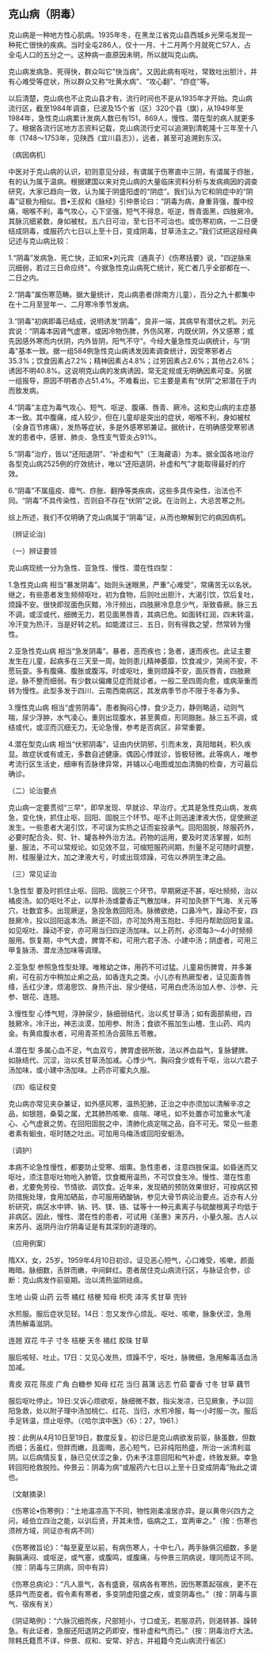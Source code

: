 ## 克山病（阴毒）

克山病是一种地方性心肌病。1935年冬，在黑龙江省克山县西城乡光荣屯发现一种死亡很快的疾病。当时全屯286人，仅十一月、十二月两个月就死亡57人，占全屯人口的五分之一。这种病一直原因未明，所以就叫克山病。

克山病发病急、死得快，群众叫它"快当病"。又因此病有呕吐，常致吐出胆汁，并有心难受等症状，所以群众又称“吐黄水病”、“攻心翻”、“痧症”等。

以后清楚，克山病也不止克山县才有，流行时间也不是从1935年才开始。克山病流行区，截至1984年调查，巳波及15个省（区）320个县（旗），从1949年至1984年，急性克山病累计发病人数已有151，869人，慢性、潜在型的病人就更多了。根据各流行区地方志资料记载，克山病流行史可以追溯到清乾隆十三年至十八年（1748〜1753年，见陕西《宜川县志》），远者，甚至可追溯到东汉。

〔病因病机〕

中医对于克山病的认识，初则意见分歧，有谓属于伤寒直中三阴，有谓属于痧胀，有的认为属于温病。根据建国以来对克山病的大量临床资料分析与发病病因的调查研究，大家已趋向一致，认为属于阴盛阳虚的“阴症”。我们认为它和阴症中的“阴毒”证极为相似。晋•王叔和《脉经》引仲景论曰：“阴毒为病，身重背强，腹中绞痛，咽喉不利，毒气攻心，心下坚强，短气不得息，呕逆，唇青面黑，四肢厥冷。其脉沉细紧数，身如被杖。五六日可治，至七日不可治也。或伤寒初病，一二日便结成阴毒，或服药六七日以上至十日，变成阴毒，甘草汤主之。”我们试把这段经典记述与克山病比较：

1.“阴毒”发病急、死亡快，正如宋•刘元宾（通真子）《伤寒括要》说，"四逆脉来沉细弱，若过三日命应终"。今据急性克山病死亡统计，死亡者几乎全部都在一、二日之内。

2.“阴毒”属伤寒范畴。据大量统计，克山病患者(除南方儿童），百分之九十都集中在十二月至翌年一、二月寒冷季节发病。

3.“阴毒”初病即毒已结成，说明诱发“阴毒”，良非一端，其病早有潜伏之机。刘元宾说：“阴毒本因肾气虚寒，或因冷物伤脾，外伤风寒，内既伏阴，外又感寒；或先因感外寒而内伏阴，内外皆阴，阳气不守”。今经大量急性克山病统计，与“阴毒”基本一致。据一组584例急性克山病诱发因素调查统计，因受寒邪者占35.3%；饮食因素占7.2%；精神因素占4.8%；过劳因素占2.6%；其他占2.6%；诱因不明40.8%。这说明克山病的发病诱因，常无定规或无明确因素可查。另据一组报导，原因不明者亦占51.4%。不难看出，它主要是素有“伏阴”之邪潜在于内而致发病。

4.“阴毒”主症为毒气攻心、短气、呕逆、腹痛、唇青、厥冷。这和克山病的主症基本一致。其中腹痛，成人较少，但在儿童却是突出的症状，咽喉不利，身如被杖（全身百节疼痛），发热等症状，多是外感寒邪兼证。据统计，在明确感受寒邪诱发的患者中，感冒、肺炎、急性支气管炎占91%。

5.“阴毒”治疗，皆以“还阳退阴”、“补虚和气”（王海藏语）为本。据全国各地治疗各型克山病2525例的疗效统计，唯以“还阳退阴，补虚和气”才能取得最好的疗效。

6.“阴毒”不属瘟疫、瘴气、痧胀、翻挣等类疾病，这些多具传染性，治法也不同。“阴毒”不具传染性，否则自不存在“伏阴”之说。在治则上，大忌苦寒之剂。

综上所述，我们不仅明确了克山病属于“阴毒”证，从而也瞭解到它的病因病机。

〔辨证论治〕

（一）辨证要领

克山病现统一分为急性、亚急性、慢性、潜在性四型：

1.急性克山病      相当“暴发阴毒”。始则头迷眼黑，严重“心难受”，常痛苦无以名状。继之，有些患者发生频频呕吐，初为食物，后则吐出胆汁，大渴引饮，饮后复吐，烦躁不安。很快即现面色灰黯，冷汗频出，四肢厥冷息息少气，渐致昏厥。脉三五不调，或涩或代，细微无力，若见面黑唇青，其病已危。如面转红润，四末转温，冷汗变为热汗，当是好转之机。如能渡过三、五日，则有得救之望，然常转为慢性。

2.亚急性克山病      相当“急发阴毒”。暴者，恶而疾也；急者，速而疾也。此证主要发生在儿童，起病多在三天至一周。始则患儿精神萎靡，饮食减少，哭闹不安，不愿玩耍。多有腹痛、腹胀或腹泻。时或呕吐，重则烦躁不安，面灰唇青，四肢厥逆。脉不整而细弱。有少数以偏瘫见症而就诊者。一般二至四周向愈，或病渐重而转为慢性。此型多发于四川、云南西南病区，其发病季节亦不限于冬春为多。

3.慢性克山病      相当“虚劳阴毒”。患者胸闷心悸，食少乏力，静则略适，动则气喘，尿少浮肿，水气凌心。重则出现腹水，甚至黄疸，形同臌胀。脉三五不调，或结或代，或涩而沉细无力。无论急慢，参考是否病区，非常重要。

4.潜在型克山病     相当“伏邪阴毒”，证由内伏阴邪，引而未发，真阳暗耗，积久疾显。故症状或有或无，多数自述健康。偶因心悸就诊，皆极轻微。此等病人，唯参考流行区生活史，细审有否脉律异常，并辅以心电图或加血清酶的检查，方可最后确诊。

（二）论治要点

克山病一定要贯彻“三早”，即早发现、早就诊、早治疗。尤其是急性克山病，发病急，变化快，抓住止呕、回阳、固脱三个环节。呕不止则迅速津液大伤，促使厥逆发生。一些患者大渴引饮，不可误为实热之证而妄投承气。回阳固脱，除服药外，必要时配合灸、熨、针、罐各种外治方法。药物的运用，要及时灵活掌握，如剂量、服法，不可以常规论。如见效不显，可缩短服药间期，剂量不足可随时调整，附、桂服量过大，加之津液大亏，时或出现烦躁，可佐以养阴生津之品。

（三）常见证治

1.急性型     要及时抓住止呕、回阳、固脱三个环节。早期厥逆不甚，呕吐频频，治以橘皮汤。如仍呕吐不止，以厚朴汤或藿香正气散加味，并可加灸脐下气海、关元等穴，壮数宜多。出现厥逆，急投急救回阳汤。脉微欲绝，口鼻冷气，躁动不安，四肢厥冷，投以回阳返本汤。厥逆不回，亦可加外用玉抱肚、手阳丹帮助回阳复温。如见呕吐、躁动不安，亦可用当归四逆汤加味。以上药剂，必须每3〜4小时频频服用。恢复期，中气大虚，脾胃不和，可用六君子汤、小建中汤；阴虚者，可用三甲复脉汤、潜龙汤加味等调理。

2.亚急型      参照急性型处理。唯稚幼之体，用药不可过猛。儿童易伤脾胃，并多兼痢，可在前方中稍加止痢之品，如香连丸之类。小儿亦有热厥型者，证见面青唇绛，舌红少津，烦渴思饮、身热汗出、尿少便结，可用白虎汤治加人参、沙参、元参、银花、连翘。

3.慢性型     心悸气短，浮肿尿少，脉细弱结代，治以炙甘草汤；如有面部紫绀，四肢厥冷，冷汗出，神志淡漠，加用参、附汤；食欲不振加生山楂、生山药、鸡内金。有黄疸腹水者，可用青茶煎汤合茵陈五苓散。

4.潜在型     多属心血不足，气血双亏，脾胃虚弱所致，法以养血益气，复脉健脾。如脉结代、沉涩，治以炙甘草汤加减。心悸少气、胸闷食少或有干呕，治以六君子汤加味，或小建中汤加味。上药亦可蜜丸久服。

（四）临证权变

克山病亦常见夹杂兼证，如外感风寒，温热犯肺，正治之中亦须加以清解辛凉之品，如银翘，桑菊之属，尤其肺热咳嗽、痰喘、哮吼，如不处置亦可加重水气凌心、心气虚衰之势。在回阳固脱之中，清肺化痰定喘之品，自不可无。常见一些患者素有蛔虫，呕时随之吐出。可加用乌梅汤或回阳安蛔汤。

〔调护〕

本病不论急性慢性，都要防止受寒、烟熏。急性患者，注意四肢保温。如昏迷而又呕吐，须注意呕吐物呛入肺管。饮食概用温热，不可饮食生冷。慢性、潜在性患者，尤要免劳役、节情欲、调饮食。近年来，发现硒的预防效果很好，可按病区预防措施处理，食用加硒盐，亦可服用硒酸钠，参见大骨节病论治要点。近亦有人分析研究，病区水中钾、钠、钙、镁、铬、锰等十一种元素离子与硫酸根离子均低于非病区。因此，慢性、潜在性的患者，可试用《圣惠》来苏丹，小量久服。古人以来苏丹、返阴丹治疗阴毒证是有其深刻的道理的。

〔应用例案〕

隋XX，女，25岁。1959年4月10日初诊。证见恶心短气，心口难受，咳嗽，颜面晦暗。脉细数，舌胖而嫩，中间鲜红。患者居住克山病流行区，与脉证合参，诊断：克山病发作前驱期。治以清热滋阴祛痰。

生地    山萸     山药    云苓    橘红    桔梗   知母   枳壳     泽泻  炙甘草    兜铃

水煎服。服后症状见轻。14日：忽又发作心烦乱、呕吐、咳嗽，脉象伏涩，急用清热解毒滋阴。

连翘    双花    牛子    寸冬   桔梗    天冬   橘红    胶珠    甘草

服后咳轻、吐止。17日：又见心发热，烦躁不宁，呕吐，脉微细，急用解毒活血汤加减。

青皮   双花   陈皮   广角   白糖参   知母   红花    当归   菖蒲    远志    竹茹    藿香    寸冬     甘草     藕节

服后呕吐停止。19日:又诉心烦欲呕，脉细微不数，指尖发凉，已见厥象，予以回阳急救，处以附子理中汤加桃仁、红花、当归，水煎冷服，每一小时服一次。服后手足转温，烦止呕停。（《哈尔滨中医》〈6〉：27，1961.）

按：此例从4月10日至19日，数度反复。初诊巳是克山病欲发前驱，脉虽数，但数而细；舌虽红，但胖而嫩，且面晦，恶心短气，已非纯阳热盛，所治一派清利滋阴。以后病情反复，脉已见伏涩之象，仍未予注意回阳和气补虚，终致发厥。幸急转回阳抢救脱险。仲景云：阴毒为病“或服药六七日以上至十日变成阴毒”殆此之谓也。

〔文献摘录〕

《伤寒论•伤寒例》：“土地温凉高下不同，物性刚柔飡居亦异。是以黄帝兴四方之问，岐伯立四治之能，以训后贤，开其未悟，临病之工，宜两审之。”（按：伤寒也须辨方域，同证亦有病不同）

《伤寒微旨论》：“每至夏至以前，有病伤寒人，十中七八，两手脉俱沉细数，多是胸膈满闷、或呕逆，或气塞，或腹鸣，或腹痛，与仲景三阴病说，理同而证不同。（按：阴毒与三阴病，同中有异）

《伤寒总病论》：“凡人禀气，各有盛衰，宿病各有寒热，因伤寒蒸起宿疾，更不在感异气而变者。假令素有寒者，多变阴虚阳盛之疾，或变阴毒也。”（按：阴毒与禀气、宿疾有关）

《阴证略例》：“六脉沉细而疾，尺部短小，寸口或无，若服凉药，则渴转甚、躁转急。有此证者，急服还阳退阴之药即安，惟补虚和气而已。”（按：阴毒治疗大法。除韩氏籍贯不详，仲景、叔和、安常、好古，并袓籍今克山病流行省区）
